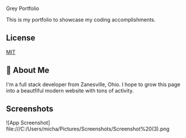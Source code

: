 Grey Portfolio

This is my portfolio to showcase my coding accomplishments.




## License

[MIT](https://choosealicense.com/licenses/mit/)


## 🚀 About Me
I'm a full stack developer from Zanesville, Ohio. I hope to grow this page into a beautfiful modern website with tons of activity.


## Screenshots

![App Screenshot]
file:///C:/Users/micha/Pictures/Screenshots/Screenshot%20(3).png
